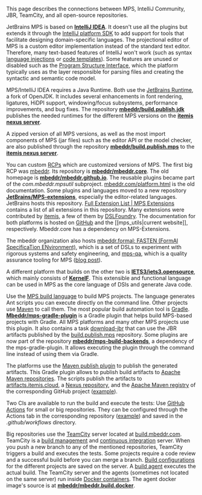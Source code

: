 This page describes the connections between MPS, IntelliJ Community, JBR, TeamCity, and all open-source repositories.

JetBrains MPS is based on **[IntelliJ IDEA](https://github.com/JetBrains/intellij-community)**. It doesn't use all the plugins but extends it through the [IntelliJ platform SDK](https://plugins.jetbrains.com/docs/intellij/welcome.html) to add support for tools that facilitate designing domain-specific languages. The projectional editor of MPS is a custom editor implementation instead of the standard text editor. Therefore, many text-based features of IntelliJ won't work (such as syntax [language injections](https://www.jetbrains.com/help/idea/language-injections-settings.html) or [code templates](https://www.jetbrains.com/help/idea/settings-file-and-code-templates.html)). Some features are unused or disabled such as the [Program Structure Interface](https://plugins.jetbrains.com/docs/intellij/psi.html), which the platform typically uses as the layer responsible for parsing files and creating the syntactic and semantic code model.

MPS/IntelliJ IDEA requires a Java Runtime. Both use the [JetBrains Runtime](https://github.com/JetBrains/JetBrainsRuntime), a fork of OpenJDK. It includes several enhancements in font rendering, ligatures, HiDPI support, windowing/focus subsystems, performance improvements, and bug fixes. The repository **[mbeddr/build.publish.jdk](https://github.com/mbeddr/build.publish.jdk)** publishes the needed runtimes for the different MPS versions on the **[itemis nexus server](https://artifacts.itemis.cloud/#browse/browse:maven-mps)**.

A zipped version of all MPS versions, as well as the most import components of MPS (jar files) such as the editor API or the model checker, are also published through the repository **[mbeddr/build.publish.mps](https://github.com/mbeddr/build.publish.mps)** to the **[itemis nexus server](https://artifacts.itemis.cloud/#browse/browse:maven-mps)**.

You can custom [RCPs](https://www.jetbrains.com/help/mps/building-standalone-ides-for-your-languages.html#processoverview) which are customized versions of MPS. The first big RCP was [mbeddr](http://mbeddr.com/). Its repository is **[mbeddr/mbeddr.core](https://github.com/mbeddr/mbeddr.core)**. The old homepage is **[mbeddr/mbeddr.github.io](https://github.com/mbeddr/mbeddr.github.io)**.
The reusable plugins became part of the *com.mbeddr.mpsutil* subproject. [mbeddr.com/platform.html](http://mbeddr.com/platform.html) is the old documentation. Some plugins and languages moved to a new repository **[JetBrains/MPS-extensions](https://github.com/JetBrains/MPS-extensions)**, especially the editor-related languages. JetBrains hosts this repository. [Full Extension List | MPS Extensions](https://jetbrains.github.io/MPS-extensions/extensions/full_extensions_list/) contains a list of all extensions in this repository. Many extensions were contributed by [itemis](https://www.itemis.com/en/it-services/methods-and-tools/mps), a few of them by [DSLFoundry](https://dslfoundry.com/). The documentation for both platforms is hosted on [GitHub](https://jetbrains.github.io/MPS-extensions/) and the [[mps_utils|current website]], respectively. Mbeddr.core has a dependency on MPS-Extensions.

The mbeddr organization also hosts [mbeddr\.formal: FASTEN (FormAl SpecificaTion ENvironment)](https://github.com/mbeddr/mbeddr.formal), which is a set of DSLs to experiment with rigorous systems and safety engineering, and [mps-qa](https://github.com/mbeddr/mps-qa), which is a quality assurance tooling for MPS ([blog post](https://specificlanguages.com/posts/2022-04/12-mps-qa/)).

A different platform that builds on the other two is **[IETS3/iets3.opensource](https://github.com/IETS3/iets3.opensource)**, which mainly consists of **[KernelF](https://voelter.de/data/books/kernelf-designEvoUse.pdf)**. This extensible and functional language can be used in MPS as the core language of DSls and generate Java code.

Use the [MPS build language](https://www.jetbrains.com/help/mps/build-language.html) to build MPS projects.  The language generates Ant scripts you can execute directly on the command line. Other projects use [Maven](https://maven.apache.org/) to call them. The most popular build automation tool is [Gradle](https://gradle.org/). **[Mbeddr/mps-gradle-plugin](https://github.com/mbeddr/mps-gradle-plugin)** is a Gradle plugin that helps build MPS-based projects with Gradle. All MPS platforms and many other MPS projects use this plugin. It also contains a task [download-jbr](https://github.com/mbeddr/mps-gradle-plugin#download-jetbrains-runtime) that can use the JBR artifacts published by the [build.publish.mps](https://github.com/mbeddr/build.publish.mps) repository. Some plugins are now part of the repository **[mbeddr/mps-build-backends](https://github.com/mbeddr/mps-build-backends)**, a dependency of the mps-gradle-plugin. It allows executing the plugin through the command line instead of using them via Gradle.

The platforms use the [Maven publish plugin](https://docs.gradle.org/current/userguide/publishing_maven.html) to publish the generated artifacts. This Gradle plugin allows to publish build artifacts to [Apache Maven repositories](https://maven.apache.org/). The scripts publish the artifacts to  [artifacts.itemis.cloud](https://artifacts.itemis.cloud), a [Nexus repository](https://www.ibm.com/garage/method/practices/deliver/tool_nexus/), and the [Apache Maven registry](https://docs.github.com/en/packages/working-with-a-github-packages-registry/working-with-the-apache-maven-registry) of the corresponding GitHub project ([example](https://github.com/orgs/JetBrains/packages?repo_name=MPS-extensions)).

Two CIs are available to run the build and execute the tests: Use [GitHub Actions](https://github.com/features/actions) for small or big repositories. They can be configured through the Actions tab in the corresponding repository ([example](https://github.com/mbeddr/build.publish.mps/actions)) and saved in the *\.github/workflows* directory.

Big repositories use the [TeamCity](https://www.jetbrains.com/teamcity/) server located at [build.mbeddr.com](https://build.mbeddr.com/). TeamCity is a [build management](https://en.wikipedia.org/wiki/Software_build) and [continuous integration](https://en.wikipedia.org/wiki/Continuous_integration) server. When you push a new branch to any of the mentioned repositories, TeamCity triggers a build and executes the tests. Some projects require a code review and a successful build before you can merge a branch. [Build configurations](https://www.jetbrains.com/help/teamcity/configure-and-run-your-first-build.html) for the different projects are saved on the server. A [build agent](https://www.jetbrains.com/help/teamcity/install-and-start-teamcity-agents.html) executes the actual build. The TeamCity server and the agents (sometimes not located on the same server) run inside [Docker containers](https://www.docker.com/resources/what-container/). The agent docker image's source is at **[mbeddr/mbeddr.build.docker](https://github.com/mbeddr/mbeddr.build.docker)**.